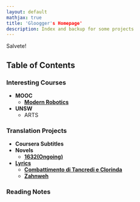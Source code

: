 ```yaml
---
layout: default
mathjax: true
title: 'Gloogger's Homepage'
description: Index and backup for some projects
---
```

Salvete!


## **Table of Contents**

### Interesting Courses
* **MOOC**
  * [**Modern Robotics**](https://gloogger.github.io/Modern_Robotics_Notes/)
* **UNSW**
  * ARTS

### Translation Projects
* **Coursera Subtitles**
* **Novels**
  * [**1632(Ongoing)**](https://paratranz.cn/projects/309)
* [**Lyrics**](https://gloogger.github.io/Lyrics)
  * [**Combattimento di Tancredi e Clorinda**](https://gloogger.github.io/Lyrics/combattimento_di_tancredi_e_clorinda.html)
  * [**Zahnweh**](https://gloogger.github.io/Lyrics/Zahnweh.html)


### Reading Notes



